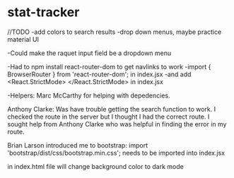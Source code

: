 # stat-tracker
//TODO 
-add colors to search results
-drop down menus, maybe practice material UI 

-Could make the raquet input field be a dropdown menu

-Had to npm install react-router-dom to get navlinks to work
    -import { BrowserRouter } from 'react-router-dom'; in index.jsx
    -and add <React.StrictMode> 
       <BrowserRouter>
        <App />
       </BrowserRouter>
    </React.StrictMode> in index.jsx

-Helpers:
Marc McCarthy for helping with depedencies.

 Anthony Clarke: Was have trouble getting the search function to work.  I checked the route in the server but I thought I had the correct route.  I sought help from Anthony Clarke who was helpful in finding the error in my route.

 Brian Larson introduced me to bootstrap: import 'bootstrap/dist/css/bootstrap.min.css'; needs to be imported into index.jsx
 <html lang="en" data-bs-theme="dark"> in index.html file will change background color to dark mode